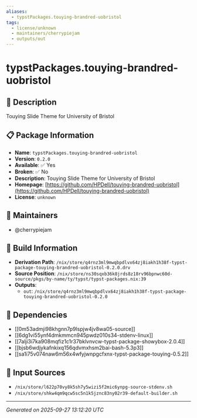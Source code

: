 ```yaml
---
aliases:
  - typstPackages.touying-brandred-uobristol
tags:
  - license/unknown
  - maintainers/cherrypiejam
  - outputs/out
---
```


# typstPackages.touying-brandred-uobristol

## 📝 Description

Touying Slide Theme for University of Bristol

## 📋 Package Information

- **Name**: `typstPackages.touying-brandred-uobristol`
- **Version**: `0.2.0`
- **Available**: ✅ Yes
- **Broken**: ✅ No
- **Description**: Touying Slide Theme for University of Bristol
- **Homepage**: [https://github.com/HPDell/touying-brandred-uobristol](https://github.com/HPDell/touying-brandred-uobristol)
- **License**: `unknown`
## 👥 Maintainers

- @cherrypiejam


## 🔧 Build Information

- **Derivation Path**: `/nix/store/q4rnz3ml9mwqbpdlvx64zj8iakh1h38f-typst-package-touying-brandred-uobristol-0.2.0.drv`
- **Source Position**: `/nix/store/ns30sqxb36k8jrds8z18rv96bpnwc60d-source/pkgs/by-name/ty/typst/typst-packages.nix:39`
- **Outputs**:
  - `out`:  `/nix/store/q4rnz3ml9mwqbpdlvx64zj8iakh1h38f-typst-package-touying-brandred-uobristol-0.2.0`

## 🔗 Dependencies

- [[0m53admji98khgnn7p9lspjw4jv8wa05-source]]
- [[6dg1vi55ynf4dmkmmcn945pwdz010s34-stdenv-linux]]
- [[7alji3i7ka908mqfiz1c1r37bklvnvcw-typst-package-showybox-2.0.4]]
- [[bjsb6wdjykafnkixq156qdvmxhsm2bai-bash-5.3p3]]
- [[sa1i75v074naw6m56x4wfyjwnpgcfxnx-typst-package-touying-0.5.2]]

## 📁 Input Sources

- `/nix/store/l622p70vy8k5sh7y5wizi5f2mic6ynpg-source-stdenv.sh`
- `/nix/store/shkw4qm9qcw5sc5n1k5jznc83ny02r39-default-builder.sh`

---
*Generated on 2025-09-27 13:12:20 UTC*
